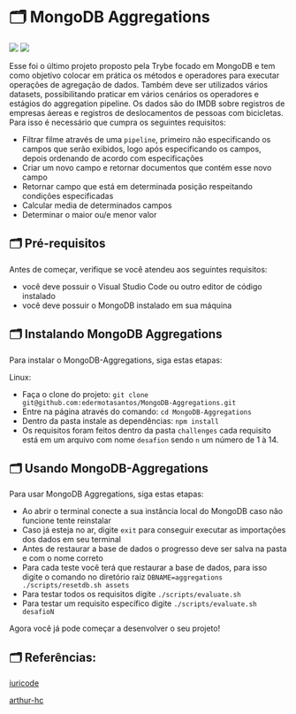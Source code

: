 # 🗂 MongoDB Aggregations

<div> 
  <a href="https://www.linkedin.com/in/eder-santos-dev/" target="_blank"><img src="https://img.shields.io/badge/-LinkedIn-%230077B5?style=for-the-badge&logo=linkedin&logoColor=white" target="_blank"></a> 
  <a href = "mailto:eder.mota@outlook.com"><img src="https://img.shields.io/badge/Microsoft_Outlook-0078D4?style=for-the-badge&logo=microsoft-outlook&logoColor=white" target="_blank"></a> 
</div>

Esse foi o último projeto proposto pela Trybe focado em MongoDB e tem como objetivo colocar em prática os métodos e operadores para executar operações de agregação de dados. Também deve ser utilizados vários datasets, possibilitando praticar em vários cenários os operadores e estágios do aggregation pipeline. Os dados são do IMDB sobre registros de empresas áereas e registros de deslocamentos de pessoas com bicicletas. Para isso é necessário que cumpra os seguintes requisitos:
- Filtrar filme através de uma `pipeline`, primeiro não especificando os campos que serão exibidos, logo após especificando os campos, depois ordenando de acordo com especificações
- Criar um novo campo e retornar documentos que contém esse novo campo
- Retornar campo que está em determinada posição respeitando condições especificadas
- Calcular media de determinados campos
- Determinar o maior ou/e menor valor

<!-- <img src="exemplo-image.png" alt="exemplo imagem"> -->

## 🗂 Pré-requisitos

Antes de começar, verifique se você atendeu aos seguintes requisitos:
* você deve possuir o Visual Studio Code ou outro editor de código instalado
* você deve possuir o MongoDB instalado em sua máquina
 
## 🗂 Instalando MongoDB Aggregations

Para instalar o MongoDB-Aggregations, siga estas etapas:

Linux:

* Faça o clone do projeto: 
`git clone git@github.com:edermotasantos/MongoDB-Aggregations.git`
* Entre na página através do comando:
`cd MongoDB-Aggregations`
* Dentro da pasta instale as dependências:
`npm install`
* Os requisitos foram feitos dentro da pasta `challenges` cada requisito está em um arquivo com nome `desafion` sendo `n` um número de 1 à 14.

## 🗂 Usando MongoDB-Aggregations

Para usar MongoDB Aggregations, siga estas etapas:
* Ao abrir o terminal conecte a sua instância local do MongoDB caso não funcione tente reinstalar
* Caso já esteja no ar, digite `exit` para conseguir executar as importações dos dados em seu terminal
* Antes de restaurar a base de dados o progresso deve ser salva na pasta e com o nome correto
* Para cada teste você terá que restaurar a base de dados, para isso digite o comando no diretório raiz `DBNAME=aggregations ./scripts/resetdb.sh assets`
* Para testar todos os requisitos digite `./scripts/evaluate.sh`
* Para testar um requisito específico digite `./scripts/evaluate.sh desafioN`

Agora você já pode começar a desenvolver o seu projeto!

## 🗂 Referências:
<a href="https://github.com/iuricode/readme-template/blob/main/README-repository/iuricode.md">iuricode</a>

<a href="https://github.com/arthur-hc/Project-Cookmaster/edit/main/README.md">arthur-hc</a>
